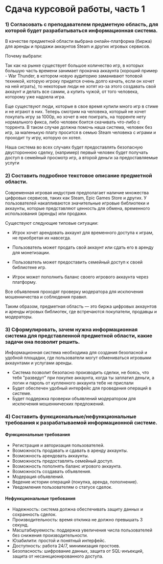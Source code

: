 # Сдача курсовой работы, часть 1
### 1) Согласовать с преподавателем предметную область, для которой будет разрабатываться информационная система.
В качестве предметной области выбрана онлайн-платформа (биржа) для аренды и продажи аккаунтов Steam и других игровых сервисов.

Почему выбрали:

Так как на рынке существует большое количество игр, в которых большую часть времени занимает прокачка аккаунта (хороший пример - War Thunder, в котором новую аудиторию заманивают топовой техникой, которую игроку придется очень долго качать, если он хочет на ней играть), то некоторые люди не хотят из-за этого создавать свой аккаунт и делать все самим, а купить чужой, от того человека, которому уже надоела игра.

Еще существуют люди, которые в свое время купили много игр в стиме и не играют в них. Теперь смотрим на человека, который не хочет покупать игру за 1000р, но хочет в нее поиграть, на торренте нету нормального фикса, либо человек боится скачивать что-либо с торрента. В таком случае должна помочь наша система, человек без игр, за маленькую плату просится в семью Steam человека с играми и проходит ту игру, которую он хотел.

Наша система во всех случаях будет предоставлять безопасную двустороннюю сделку, (например) первый человек будет получать доступ в семейный просмотр игр, а второй деньги за предоставляемые услуги


### 2) Составить подробное текстовое описание предметной области.
Современная игровая индустрия предполагает наличие множества цифровых сервисов, таких как Steam, Epic Games Store и других. У пользователей накапливаются значительные игровые библиотеки и аккаунты, которые представляют ценность для обмена, временного использования (аренды) или продажи.

Существуют следующие типовые ситуации:

- Игрок хочет арендовать аккаунт для временного доступа к играм, не приобретая их навсегда.

- Пользователь может продать свой аккаунт или сдать его в аренду для монетизации.

- Пользователь может предоставить семейный доступ к своей библиотеке игр.

- Игрок может пополнить баланс своего игрового аккаунта через платформу.

Все объявления проходят проверку модератора для исключения мошенничества и соблюдения правил.

Таким образом, предметная область — это биржа цифровых аккаунтов и аренды игровых библиотек, где встречаются покупатели, продавцы и модераторы.


### 3) Сформулировать, зачем нужна информационная система для представленной предметной области, какие задачи она позволит решить.

Информационная система необходима для создания безопасной и удобной площадки, где пользователи могут обмениваться игровыми аккаунтами и услугами аренды.
- Система позволит безопасно производить сделки, не боясь, что тебя "разведут" при покупке аккаунта, когда ты заплатил деньги, а логин и пароль от купленного аккаунта тебе не прислали
- Будет обеспечен удобный интерфейс для проведения операций в системе.
- Будет поддержка проверки объявлений модератором для исключения мошеннических предложений.

### 4) Составить функциональные/нефункциональные требования к разрабатываемой информационной системе.

#### Функциональные требования

- Регистрация и авторизация пользователей.
- Возможность продавать и сдавать в аренду аккаунты.
- Возможность арендовать аккаунты.
- Возможность предоставлять семейный доступ.
- Возможность пополнять баланс игрового аккаунта.
- Возможность создавать объявления.
- Модерация объявлений.
- Ведение истории операций (покупка, аренда, пополнение).
- Уведомления пользователям о статусе сделок.

#### Нефункциональные требования
- Надежность: система должна обеспечивать защиту данных и сохранность сделок.
- Производительность: время отклика не должно превышать 3 секунд.
- Масштабируемость: поддержка увеличения числа пользователей без снижения производительности.
- Юзабилити: простой и понятный интерфейс.
- Доступность: работа 24/7, минимизация простоев.
- Безопасность: шифрование данных, защита от SQL-инъекций, защита от несанкционированного доступа.